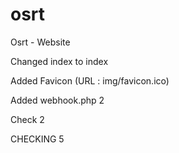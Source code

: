 # osrt

Osrt - Website

Changed index to index

Added Favicon (URL : img/favicon.ico)

Added webhook.php 2

Check 2

CHECKING 5
